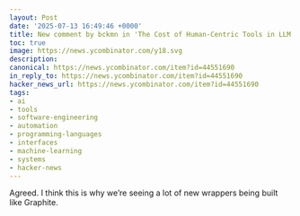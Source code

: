 ```yaml
---
layout: Post
date: '2025-07-13 16:49:46 +0000'
title: New comment by bckmn in 'The Cost of Human-Centric Tools in LLM Workflows'
toc: true
image: https://news.ycombinator.com/y18.svg
description:
canonical: https://news.ycombinator.com/item?id=44551690
in_reply_to: https://news.ycombinator.com/item?id=44551690
hacker_news_url: https://news.ycombinator.com/item?id=44551690
tags:
- ai
- tools
- software-engineering
- automation
- programming-languages
- interfaces
- machine-learning
- systems
- hacker-news
---
```



<p>Agreed. I think this is why we’re seeing a lot of new wrappers being built like Graphite.</p>
